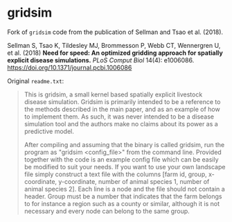 gridsim
=======

Fork of `gridsim` code from the publication of Sellman and Tsao et al. (2018).  

Sellman S, Tsao K, Tildesley MJ, Brommesson P, Webb CT, Wennergren U, et al. (2018) **Need for speed: An optimized gridding approach for spatially explicit disease simulations.** *PLoS Comput Biol* 14(4): e1006086. https://doi.org/10.1371/journal.pcbi.1006086

Original `readme.txt`:

> This is gridsim, a small kernel based spatially explicit livestock disease
> simulation. Gridsim is primarily intended to be a reference to the methods
> described in the main paper, and as an example of how to implement them. As
> such, it was never intended to be a disease simulation tool and the authors
> make no claims about its power as a predictive model. 
> 
> After compiling and assuming that the binary is called gridsim, run the
> program as "gridsim <config_file>" from the command line. Provided together
> with the code is an example config file which can be easily be modified to
> suit your needs. 
> If you want to use your own landscape file simply construct a text file with
> the columns [farm id, group, x-coordinate, y-coordinate, number of animal 
> species 1, number of animal species 2]. Each line is a node and the file should
> not contain a header. Group must be a number that indicates that the farm
> belongs to for instance a region such as a county or similar, although it is
> not necessary and every node can belong to the same group.


